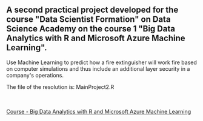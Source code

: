 <html>

<head> </head>

<body>
<h2>A second practical project developed for the course "Data Scientist Formation" on Data Science Academy on the course 1 "Big Data Analytics with R and Microsoft Azure Machine Learning".</h2>

<p>Use Machine Learning to predict how a fire extinguisher will work
fire based on computer simulations and thus include an additional layer
security in a company's operations.</p>

<p>The file of the resolution is: MainProject2.R</p>

<br /><br />
<a href="https://www.datascienceacademy.com.br/course/analise-de-dados-com-r" target="_blank"> Course - Big Data Analytics with R and Microsoft Azure Machine Learning</a>
</body>

</html>
